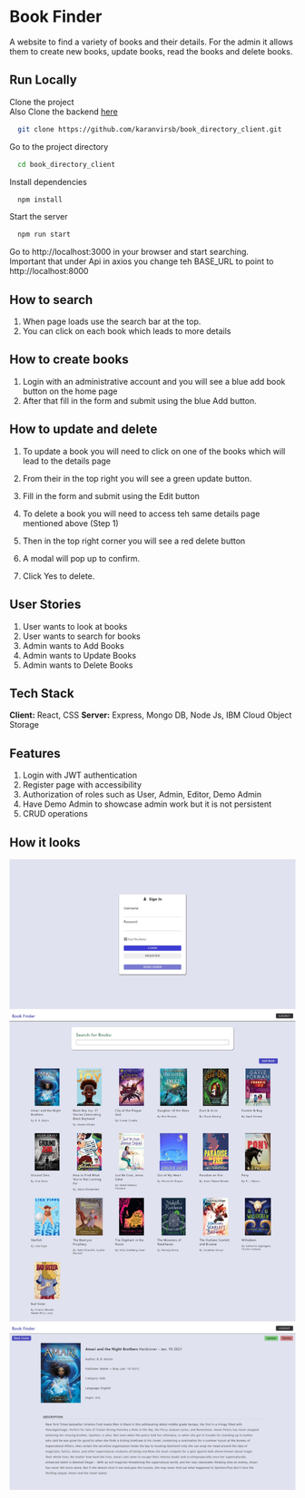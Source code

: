 # Book Finder

A website to find a variety of books and their details. For the admin it allows them to create new books, update books, read the books and delete books. 

## Run Locally

Clone the project <br/>
Also Clone the backend [here](https://github.com/karanvirsb/book_directory_server)

```bash
  git clone https://github.com/karanvirsb/book_directory_client.git
```

Go to the project directory

```bash
  cd book_directory_client
```

Install dependencies

```bash
  npm install
```

Start the server

```bash
  npm run start
```

Go to http://localhost:3000 in your browser and start searching. <br/>
Important that under Api in axios you change teh BASE_URL to point to http://localhost:8000

## How to search
1. When page loads use the search bar at the top.
2. You can click on each book which leads to more details

## How to create books
1. Login with an administrative account and you will see a blue add book button on the home page
2. After that fill in the form and submit using the blue Add button.  

## How to update and delete
1. To update a book you will need to click on one of the books which will lead to the details page
2. From their in the top right you will see a green update button. 
3. Fill in the form and submit using the Edit button

1. To delete a book you will need to access teh same details page mentioned above (Step 1)
2. Then in the top right corner you will see a red delete button
3. A modal will pop up to confirm. 
4. Click Yes to delete. 

## User Stories
1. User wants to look at books
2. User wants to search for books
3. Admin wants to Add Books
4. Admin wants to Update Books
5. Admin wants to Delete Books

## Tech Stack
**Client:** React, CSS
**Server:** Express, Mongo DB, Node Js, IBM Cloud Object Storage

## Features
1. Login with JWT authentication
2. Register page with accessibility
3. Authorization of roles such as User, Admin, Editor, Demo Admin
4. Have Demo Admin to showcase admin work but it is not persistent
5. CRUD operations

## How it looks
![Login Page](https://github.com/karanvirsb/book_directory_client/blob/main/src/Assets/Images/loginPage.jpeg)
![Home Page for admin](https://github.com/karanvirsb/book_directory_client/blob/main/src/Assets/Images/home-admin.jpeg)
![Details Page](https://github.com/karanvirsb/book_directory_client/blob/main/src/Assets/Images/bookDetailPage.jpeg)
